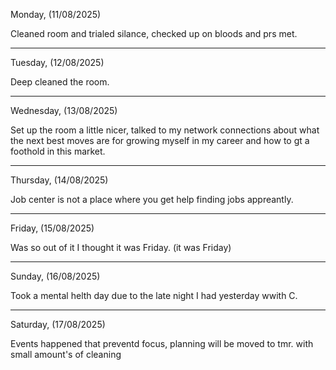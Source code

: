 Monday, (11/08/2025)

Cleaned room and trialed silance, checked up on bloods and prs met.

----------------------------------------------------------------------------------------------------------------------------------------------------------------------------------
Tuesday, (12/08/2025)

Deep cleaned the room.

----------------------------------------------------------------------------------------------------------------------------------------------------------------------------------
Wednesday, (13/08/2025)

Set up the room a little nicer, talked to my network connections about what the next best moves are for growing myself in my career and how to gt a foothold in this market.

----------------------------------------------------------------------------------------------------------------------------------------------------------------------------------
Thursday, (14/08/2025)

Job center is not a place where you get help finding jobs appreantly.

----------------------------------------------------------------------------------------------------------------------------------------------------------------------------------
Friday, (15/08/2025) 

Was so out of it I thought it was Friday. (it was Friday)

----------------------------------------------------------------------------------------------------------------------------------------------------------------------------------
Sunday, (16/08/2025) 

Took a mental helth day due to the late night I had yesterday wwith C.

----------------------------------------------------------------------------------------------------------------------------------------------------------------------------------
Saturday, (17/08/2025) 

Events happened that preventd focus, planning will be moved to tmr. with small amount's of cleaning 

